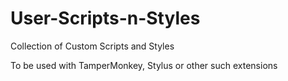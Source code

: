 # User-Scripts-n-Styles
Collection of Custom Scripts and Styles

To be used with TamperMonkey, Stylus or other such extensions
